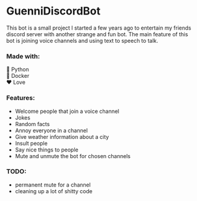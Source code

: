 # GuenniDiscordBot

This bot is a small project I started a few years ago to entertain my friends discord server with another strange and fun bot. 
The main feature of this bot is joining voice channels and using text to speech to talk.



### Made with:
🐍 Python <br>
🐳 Docker <br>
❤️ Love <br>


### Features:
- Welcome people that join a voice channel
- Jokes
- Random facts
- Annoy everyone in a channel
- Give weather information about a city
- Insult people
- Say nice things to people
- Mute and unmute the bot for chosen channels



### TODO:
- permanent mute for a channel
- cleaning up a lot of shitty code
